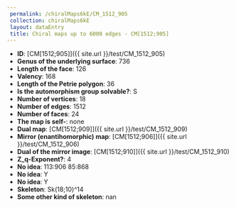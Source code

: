 ```yaml
--- 
 permalink: /chiralMaps6kE/CM_1512_905 
 collection: chiralMaps6kE
 layout: dataEntry
 title: Chiral maps up to 6000 edges - CM[1512;905]
---
```


- **ID**: [CM[1512;905]]({{ site.url }}/test/CM_1512_905)
- **Genus of the underlying surface**: 736
- **Length of the face**: 126
- **Valency**: 168
- **Length of the Petrie polygon**: 36
- **Is the automorphism group solvable?**: S
- **Number of vertices**: 18
- **Number of edges**: 1512
- **Number of faces**: 24
- **The map is self-**: none
- **Dual map**: [CM[1512;909]]({{ site.url }}/test/CM_1512_909)
- **Mirror (enantihomorphic) map**: [CM[1512;906]]({{ site.url }}/test/CM_1512_906)
- **Dual of the mirror image**: [CM[1512;910]]({{ site.url }}/test/CM_1512_910)
- **Z_q-Exponent?**: 4
- **No idea**:  113:906 85:868
- **No idea**: Y
- **No idea**: Y
- **Skeleton**: Sk(18;10)^14
- **Some other kind of skeleton**: nan
